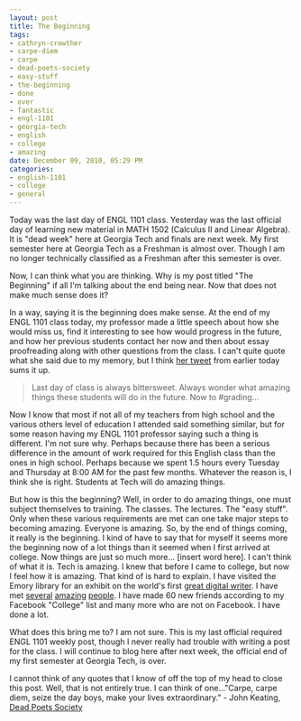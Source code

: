 ```yaml
--- 
layout: post
title: The Beginning
tags: 
- cathryn-crowther
- carpe-diem
- carpe
- dead-poets-society
- easy-stuff
- the-beginning
- done
- over
- fantastic
- engl-1101
- georgia-tech
- english
- college
- amazing
date: December 09, 2010, 05:29 PM
categories: 
- english-1101
- college
- general
---
```

Today was the last day of ENGL 1101 class. Yesterday was the last official day of learning new material in MATH 1502 (Calculus II and Linear Algebra). It is "dead week" here at Georgia Tech and finals are next week. My first semester here at Georgia Tech as a Freshman is almost over. Though I am no longer technically classified as a Freshman after this semester is over.

Now, I can think what you are thinking. Why is my post titled "The Beginning" if all I'm talking about the end being near. Now that does not make much sense does it?

In a way, saying it is the beginning does make sense. At the end of my ENGL 1101 class today, my professor made a little speech about how she would miss us, find it interesting to see how would progress in the future, and how her previous students contact her now and then about essay proofreading along with other questions from the class. I can't quite quote what she said due to my memory, but I think [her tweet](http://twitter.com/#!/ktcrow/status/12909133397229568) from earlier today sums it up.

>Last day of class is always bittersweet. Always wonder what amazing things these students will do in the future. Now to #grading...

Now I know that most if not all of my teachers from high school and the various others level of education I attended said something similar, but for some reason having my ENGL 1101 professor saying such a thing is different. I'm not sure why. Perhaps because there has been a serious difference in the amount of work required for this English class than the ones in high school. Perhaps because we spent 1.5 hours every Tuesday and Thursday at 8:00 AM for the past few months. Whatever the reason is, I think she is right. Students at Tech will do amazing things.

But how is this the beginning? Well, in order to do amazing things, one must subject themselves to training. The classes. The lectures. The "easy stuff". Only when these various requirements are met can one take major steps to becoming amazing. Everyone is amazing. So, by the end of things coming, it really is the beginning. I kind of have to say that for myself it seems more the beginning now of a lot things than it seemed when I first arrived at college. Now things are just so much more... \[insert word here\]. I can't think of what it is. Tech is amazing. I knew that before I came to college, but now I feel how it is amazing. That kind of is hard to explain. I have visited the Emory library for an exhibit on the world's first [great digital writer](http://en.wikipedia.org/wiki/Salman_Rushdie). I have met [several](http://www.cc.gatech.edu/~bmcgregg/) [amazing](http://www.linkedin.com/pub/miller-templeton/1a/126/979) [people](http://www.cc.gatech.edu/~mihail/). I have made 60 new friends according to my Facebook "College" list and many more who are not on Facebook. I have done a lot.

What does this bring me to? I am not sure. This is my last official required ENGL 1101 weekly post, though I never really had trouble with writing a post for the class. I will continue to blog here after next week, the official end of my first semester at Georgia Tech, is over.

I cannot think of any quotes that I know of off the top of my head to close this post. Well, that is not entirely true. I can think of one..."Carpe, carpe diem, seize the day boys, make your lives extraordinary." - John Keating, <u>Dead Poets Society</u>
